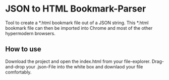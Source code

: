 # JSON to HTML Bookmark-Parser

Tool to create a *.html bookmark file out of a JSON string. This *.html bookmark file can then be imported into Chrome and most of the other hypermodern browsers.

## How to use

Download the project and open the index.html from your file-explorer.
Drag-and-drop your .json-File into the white box and downlaod your file comfortably.
